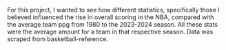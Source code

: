 For this project, I wanted to see how different statistics, specifically those I believed influenced the rise in overall scoring in the NBA, compared with the average team ppg from 1980 to the 2023-2024 season. All these stats were the average amount for a team in that respective season. Data was scraped from basketball-reference.
